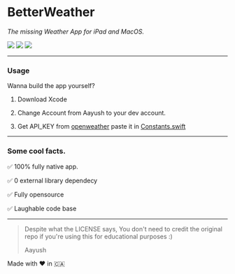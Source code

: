 # BetterWeather
*The missing Weather App for iPad and MacOS.*

<img src="https://github.com/Aayush9029/BetterWeather/raw/main/ReadmeAssets/image2.PNG">
<img src="https://github.com/Aayush9029/BetterWeather/raw/main/ReadmeAssets/image3.PNG">
<img src="https://github.com/Aayush9029/BetterWeather/raw/main/ReadmeAssets/image1.PNG">

---

### Usage

Wanna build the app yourself?

1. Download Xcode

2. Change Account from Aayush to your dev account.

3. Get API_KEY from [openweather](https://openweathermap.org/api/one-call-api) paste it in [Constants.swift](https://github.com/Aayush9029/BetterWeather/blob/main/BetterWeather/ViewModel/Constants.swift)

----

### Some cool facts.

 ✅ 100% fully native app.

 ✅ 0 external library dependecy
 
 ✅ Fully opensource
 
 ✅ Laughable code base
 
---

>
> Despite what the LICENSE says, You don't need to credit the original repo if you're using this for educational purposes :)
> 
> Aayush
>


Made with ❤️ in 🇨🇦
